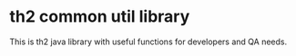 # th2 common util library

This is th2 java library with useful functions for developers and QA needs.